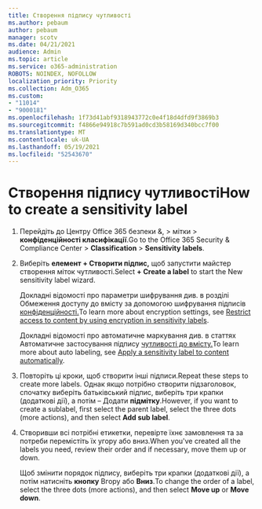 ```yaml
---
title: Створення підпису чутливості
ms.author: pebaum
author: pebaum
manager: scotv
ms.date: 04/21/2021
audience: Admin
ms.topic: article
ms.service: o365-administration
ROBOTS: NOINDEX, NOFOLLOW
localization_priority: Priority
ms.collection: Adm_O365
ms.custom:
- "11014"
- "9000181"
ms.openlocfilehash: 1f73d41abf9318943772c0e4f18d4dfd9f3869b3
ms.sourcegitcommit: f4866e94918c7b591ad0cd3b58169d340bcc7f00
ms.translationtype: MT
ms.contentlocale: uk-UA
ms.lasthandoff: 05/19/2021
ms.locfileid: "52543670"
---
```

# <a name="how-to-create-a-sensitivity-label"></a><span data-ttu-id="58e6d-102">Створення підпису чутливості</span><span class="sxs-lookup"><span data-stu-id="58e6d-102">How to create a sensitivity label</span></span>

1. <span data-ttu-id="58e6d-103">Перейдіть до Центру Office 365 безпеки &, > мітки   >  **конфіденційності класифікації**.</span><span class="sxs-lookup"><span data-stu-id="58e6d-103">Go to the Office 365 Security & Compliance Center > **Classification** > **Sensitivity labels**.</span></span>

1. <span data-ttu-id="58e6d-104">Виберіть **елемент + Створити підпис,** щоб запустити майстер створення міток чутливості.</span><span class="sxs-lookup"><span data-stu-id="58e6d-104">Select **+ Create a label** to start the New sensitivity label wizard.</span></span>

    <span data-ttu-id="58e6d-105">Докладні відомості про параметри шифрування див. в розділі Обмеження доступу до вмісту за допомогою шифрування підписів [конфіденційності.](https://go.microsoft.com/fwlink/?linkid=2106331)</span><span class="sxs-lookup"><span data-stu-id="58e6d-105">To learn more about encryption settings, see [Restrict access to content by using encryption in sensitivity labels](https://go.microsoft.com/fwlink/?linkid=2106331).</span></span>

    <span data-ttu-id="58e6d-106">Докладні відомості про автоматичне маркування див. в статтях Автоматичне застосування підпису [чутливості до вмісту.](https://go.microsoft.com/fwlink/?linkid=2105837)</span><span class="sxs-lookup"><span data-stu-id="58e6d-106">To learn more about auto labeling, see [Apply a sensitivity label to content automatically](https://go.microsoft.com/fwlink/?linkid=2105837).</span></span>

1. <span data-ttu-id="58e6d-107">Повторіть ці кроки, щоб створити інші підписи.</span><span class="sxs-lookup"><span data-stu-id="58e6d-107">Repeat these steps to create more labels.</span></span> <span data-ttu-id="58e6d-108">Однак якщо потрібно створити підзаголовок, спочатку виберіть батьківський підпис, виберіть три крапки (додаткові дії), а потім – Додати **підмітку**.</span><span class="sxs-lookup"><span data-stu-id="58e6d-108">However, if you want to create a sublabel, first select the parent label, select the three dots (more actions), and then select **Add sub label**.</span></span>

1. <span data-ttu-id="58e6d-109">Створивши всі потрібні етикетки, перевірте їхнє замовлення та за потреби перемістіть їх угору або вниз.</span><span class="sxs-lookup"><span data-stu-id="58e6d-109">When you've created all the labels you need, review their order and if necessary, move them up or down.</span></span> 
    
    <span data-ttu-id="58e6d-110">Щоб змінити порядок підпису, виберіть три крапки (додаткові дії), а потім натисніть **кнопку** Вгору або **Вниз**.</span><span class="sxs-lookup"><span data-stu-id="58e6d-110">To change the order of a label, select the three dots (more actions), and then select **Move up** or **Move down**.</span></span>
